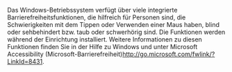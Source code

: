 <Token xmlns:xlink="http://www.w3.org/1999/xlink">Das Windows-Betriebssystem verfügt über viele integrierte Barrierefreiheitsfunktionen, die hilfreich für Personen sind, die Schwierigkeiten mit dem Tippen oder Verwenden einer Maus haben, blind oder sehbehindert bzw. taub oder schwerhörig sind. Die Funktionen werden während der Einrichtung installiert. Weitere Informationen zu diesen Funktionen finden Sie in der Hilfe zu Windows und unter <externalLink xmlns="http://ddue.schemas.microsoft.com/authoring/2003/5"><linkText>Microsoft Accessibility (Microsoft-Barrierefreiheit)</linkText><linkUri>http://go.microsoft.com/fwlink/?LinkId=8431</linkUri></externalLink>.</Token>

<!--HONumber=Jun16_HO4-->


